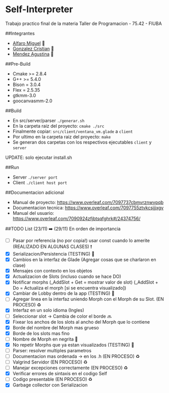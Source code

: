 # Self-Interpreter
Trabajo practico final de la materia Taller de Programacion - 75.42 - FIUBA

##Integrantes
* [Alfaro Miguel](https://github.com/AlfaroMiguel) :boy:
* [Gonzalez Cristian](https://github.com/Cristian3629) :boy:
* [Mendez Agustina](https://github.com/abmendez) :girl:

##Pre-Build
* Cmake >= 2.8.4
* G++ >= 5.4.0
* Bison = 3.0.4  
* Flex = 2.5.35
* gtkmm-3.0
* goocanvasmm-2.0

##Build
* En src/server/parser
 `./generar.sh`
* En la carpeta raiz del proyecto:
 `cmake ./src`
* Finalmente copiar:
 `src/client/ventana_vm.glade` a `client`
* Por ultimo en la carpeta raiz del proyecto:
 `make`
* Se generan dos carpetas con los respectivos ejecutables 
 `client` y `server`
 
 UPDATE: solo ejecutar install.sh

##Run 

* Server `./server port`
* Client `./client host port`

##Documentacion adicional
* Manual de proyecto: https://www.overleaf.com/7097737cbmvrznwvpqb
* Documentacion tecnica: https://www.overleaf.com/7097755ztvkcsjjjxgv
* Manual del usuario: https://www.overleaf.com/7090924zfjbtsqfghrk#/24374756/


##TODO List (23/11) :arrow_right: (29/11) En orden de importancia

- [ ] Pasar por referencia (no por copia!) usar const cuando lo amerite (REALIZADO EN ALGUNAS CLASES) :heavy_exclamation_mark:
- [x] Serializacion/Persistencia (TESTING) :microscope:
- [x] Cambios en la interfaz de Glade (Agregar cosas que se charlaron en clase)
- [x] Mensajes con contexto en los objetos
- [x] Actualizacion de Slots (incluso cuando se hace DO)
- [x] Notificar morphs (_AddSlot + Get =  mostrar valor de slot) (_AddSlot + Do = Actualiza el morph [si se encuentra visualizado])
- [x] Cambiar de Lobby dentro de la app (TESTING) :microscope:
- [ ] Agregar linea en la interfaz uniendo Morph con el Morph de su Slot. (EN PROCESO) :recycle:
- [x] Interfaz en un solo idioma (Ingles)
- [ ] Seleccionar slot -> Cambia de color el borde :soon:
- [x] Fixear los anchos de los slots al ancho del Morph que lo contiene
- [x] Borde del nombre del Morph mas grueso
- [x] Borde de los slots mas fino
- [ ] Nombre de Morph en negrita :no_entry_sign:
- [x] No repetir Morphs que ya estan visualizados (TESTING) :microscope:
- [ ] Parser: resolver multiples parametros
- [ ] Documentacion mas ordenada -> en los .h (EN PROCESO) :recycle:
- [ ] Valgrind Servidor (EN PROCESO) :recycle:
- [ ] Manejar excepciones correctamente (EN PROCESO) :recycle:
- [x] Verificar errores de sintaxis en el codigo Self
- [ ] Codigo presentable (EN PROCESO) :recycle:
- [x] Garbage collector con Serializacion
